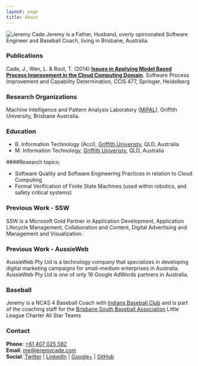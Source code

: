 ```yaml
---
layout: page
title: About
---
```


<img src="../images/JeremyCa.jpg" title="Jeremy Cade" class="right">
Jeremy is a Father, Husband, overly opinionated Software Engineer and Baseball Coach, living in Brisbane, Australia.
 

### Publications

Cade, J., Wen, L. & Rout, T. (2014) **[Issues in Applying Model Based Process Improvement in the Cloud Computing Domain](http://link.springer.com/chapter/10.1007%2F978-3-319-13036-1_21)**. Software Process Improvement and Capability Determination, CCIS 477, Springer, Heidelberg

### Research Organizations

Machine Intelligence and Pattern Analysis Laboratory ([MiPAL](http://www.mipal.net.au)), Griffith University, Brisbane Australia.

### Education

- B. Information Technology (Accl), [Griffith Univeristy](http://www.griffith.edu.au), QLD, Australia
- M. Information Technology, [Griffith Univeristy](http://www.griffith.edu.au), QLD, Australia

####Research topics:

- Software Quality and Software Engineering Practices in relation to Cloud Computing
- Formal Verification of Finite State Machines (used within robotics, and safety critical systems) 

### Previous Work - SSW

SSW is a Microsoft Gold Partner in Application Development, Application Lifecycle Management, Collaboration and Content, Digital Advertising and Management and Visualization. 

### Previous Work - AussieWeb

AussieWeb Pty Ltd is a technology company that specializes in developing digital marketing campaigns for small-medium enterprises in Australia. AussieWeb Pty Ltd is one of only 16 Google AdWords partners in Australia. 

### Baseball

Jeremy is a NCAS 4 Baseball Coach with [Indians Baseball Club](http://www.indians.org.au) and is part of the coaching staff for the [Brisbane South Baseball Association](http://bsba.baseball.com.au) Little League Charter All Star Teams

### Contact

**Phone**: [+61 407 025 582](tel://+61407025582)<br />
**Email**: [me@jeremycade.com](mailto://me@jeremycade.com)<br />
**Social**: [Twitter](https://twitter.com/jcade83) | [LinkedIn](http://au.linkedin.com/in/jeremycade) | [Google+](https://plus.google.com/+JeremyCade/) | [GitHub](https://github.com/JeremyCade)